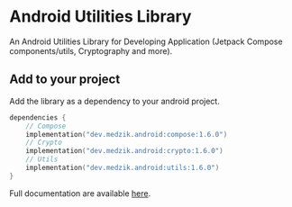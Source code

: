 # Android Utilities Library

An Android Utilities Library for Developing Application (Jetpack Compose components/utils, Cryptography and more).

## Add to your project

Add the library as a dependency to your android project.

```kotlin
dependencies {
    // Compose
    implementation("dev.medzik.android:compose:1.6.0")
    // Crypto
    implementation("dev.medzik.android:crypto:1.6.0")
    // Utils
    implementation("dev.medzik.android:utils:1.6.0")
}
```

Full documentation are available [here](https://android.medzik.dev).
